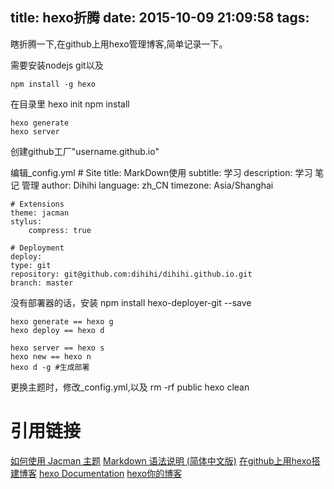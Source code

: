 title: hexo折腾
date: 2015-10-09 21:09:58
tags:
---
瞎折腾一下,在github上用hexo管理博客,简单记录一下。
<!--more-->
需要安装nodejs git以及

	npm install -g hexo
在目录里
    hexo init
	npm install


	hexo generate
	hexo server

创建github工厂"username.github.io"

编辑_config.yml
    # Site
    title: MarkDown使用
    subtitle: 学习
    description: 学习 笔记 管理
    author: Dihihi
    language: zh_CN
    timezone: Asia/Shanghai

    # Extensions
    theme: jacman
    stylus: 
        compress: true

    # Deployment
    deploy:
    type: git
    repository: git@github.com:dihihi/dihihi.github.io.git
    branch: master


没有部署器的话，安装
	npm install hexo-deployer-git --save

    hexo generate == hexo g
    hexo deploy == hexo d

    hexo server == hexo s
    hexo new == hexo n
    hexo d -g #生成部署

更换主题时，修改_config.yml,以及
    rm -rf public
    hexo clean
    
# 引用链接
[如何使用 Jacman 主题](http://wuchong.me/jacman/2014/11/20/how-to-use-jacman/#more "打开")
[Markdown 语法说明 (简体中文版)](http://wowubuntu.com/markdown/ "打开")
[在github上用hexo搭建博客](http://pleasureswx123.github.io/2014/08/29/%E5%9C%A8github%E4%B8%8A%E7%94%A8hexo%E6%90%AD%E5%BB%BA%E5%8D%9A%E5%AE%A2/)
[hexo Documentation](https://hexo.io/docs/index.html)
[hexo你的博客](http://ibruce.info/2013/11/22/hexo-your-blog/)